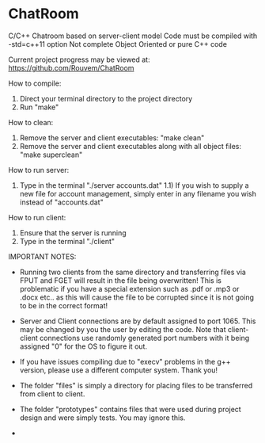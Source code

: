 # ChatRoom
C/C++ Chatroom based on server-client model
Code must be compiled with -std=c++11 option
Not complete Object Oriented or pure C++ code

Current project progress may be viewed at: https://github.com/Rouvem/ChatRoom

How to compile:
1) Direct your terminal directory to the project directory
2) Run "make"

How to clean:
1) Remove the server and client executables: "make clean"
2) Remove the server and client executables along with all object files: "make superclean"

How to run server:
1) Type in the terminal "./server accounts.dat"
	1.1) If you wish to supply a new file for account management, simply enter in any filename you wish instead of "accounts.dat"

How to run client:
1) Ensure that the server is running
2) Type in the terminal "./client"

IMPORTANT NOTES:
- Running two clients from the same directory and transferring files via FPUT and FGET will result in the file being overwritten! This is problematic if you have a special extension such as .pdf or .mp3 or .docx etc.. as this will cause the file to be corrupted since it is not going to be in the correct format!

- Server and Client connections are by default assigned to port 1065. This may be changed by you the user by editing the code. Note that client-client connections use randomly generated port numbers with it being assigned "0" for the OS to figure it out.

- If you have issues compiling due to "execv" problems in the g++ version, please use a different computer system. Thank you!

- The folder "files" is simply a directory for placing files to be transferred from client to client.

- The folder "prototypes" contains files that were used during project design and were simply tests. You may ignore this.

- 
